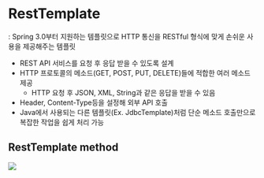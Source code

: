 # RestTemplate
: Spring 3.0부터 지원하는 템플릿으로 HTTP 통신을 RESTful 형식에 맞게 손쉬운 사용을 제공해주는 템플릿   

- REST API 서비스를 요청 후 응답 받을 수 있도록 설계
- HTTP 프로토콜의 메소드(GET, POST, PUT, DELETE)들에 적합한 여러 메소드 제공
	- HTTP 요청 후 JSON, XML, String과 같은 응답을 받을 수 있음
- Header, Content-Type등을 설정해 외부 API 호출
- Java에서 사용되는 다른 템플릿(Ex. JdbcTemplate)처럼 단순 메소드 호출만으로 복잡한 작업을 쉽게 처리 가능
>
## RestTemplate method
![](https://images.velog.io/images/dbsrud11/post/52a12c3f-8759-414b-9491-f8a3ca85cad1/image.png)
